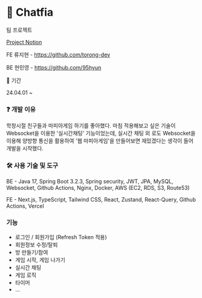 # 🔫 Chatfia
팀 프로젝트

[Project Notion](https://hiryuji.notion.site/Chatfia-099fa11562af47ff88208c03db710f3b)

FE 류지현 - https://github.com/torong-dev

BE 현민영 - https://github.com/95hyun

📆 기간

24.04.01 ~

### ❓ 개발 이유

학창시절 친구들과 마피아게임 하기를 좋아했다. 마침 적용해보고 싶은 기술이 Websocket을 이용한 '실시간채팅' 기능이었는데, 실시간 채팅 외 로도 Websocket을 이용해 양방향 통신을 활용하여 '웹 마피아게임'을 만들어보면 재밌겠다는 생각이 들어 개발을 시작했다.

### 🛠️ 사용 기술 및 도구

BE - Java 17, Spring Boot 3.2.3, Spring security, JWT, JPA, MySQL, Websocket, Github Actions, Nginx, Docker, AWS (EC2, RDS, S3, Route53)

FE - Next.js, TypeScript, Tailwind CSS, React, Zustand, React-Query, Github Actions, Vercel

### 기능
- 로그인 / 회원가입 (Refresh Token 적용)
- 회원정보 수정/탈퇴
- 방 만들기/참여
- 게임 시작, 게임 나가기
- 실시간 채팅
- 게임 로직
- 타이머
- ...
